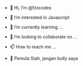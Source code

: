 - 👋 Hi, I’m @fzxcodes
- 👀 I’m interested in Javascript
- 🌱 I’m currently learning ...
- 💞️ I’m looking to collaborate on ...
- 📫 How to reach me ...

- 🗿 Pemula Stah, jangan bully saya

<!---
fzxcodes/fzxcodes is a ✨ special ✨ repository because its `README.md` (this file) appears on your GitHub profile.
You can click the Preview link to take a look at your changes.
--->
